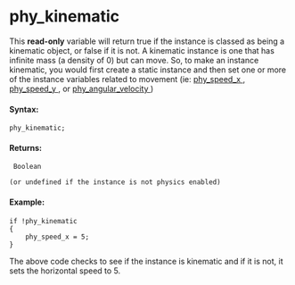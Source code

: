 # phy_kinematic

This **read-only** variable will return true if the instance is classed
as being a kinematic object, or false if it is not. A kinematic instance
is one that has infinite mass (a density of 0) but can move. So, to make
an instance kinematic, you would first create a static instance and then
set one or more of the instance variables related to movement (ie: [
phy_speed_x ](phy_speed_x) , [ phy_speed_y ](phy_speed_y) , or [
phy_angular_velocity ](phy_angular_velocity) )

#### Syntax:

``` gml
phy_kinematic;
```

#### Returns:

``` gml
 Boolean

(or undefined if the instance is not physics enabled)
```

#### Example:

``` gml
if !phy_kinematic
{
    phy_speed_x = 5;
}
```

The above code checks to see if the instance is kinematic and if it is
not, it sets the horizontal speed to 5.
